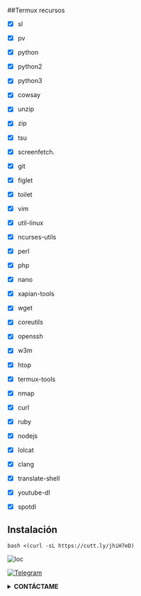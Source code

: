 ##Termux recursos



- [x] sl            
- [x] pv       
- [x] python
- [x] python2       
- [x] python3  
- [x] cowsay
- [x] unzip         
- [x] zip      
- [x] tsu
- [x] screenfetch.  
- [x] git      
- [x] figlet
- [x] toilet        
- [x] vim      
- [x] util-linux
- [x] ncurses-utils 
- [x] perl
- [x] php
- [x] nano
- [x] xapian-tools
- [x] wget
- [x] coreutils
- [x] openssh
- [x] w3m
- [x] htop
- [x] termux-tools
- [x] nmap
- [x] curl
- [x] ruby
- [x] nodejs
- [x] lolcat
- [x] clang
- [x] translate-shell
- [x] youtube-dl
- [x] spotdl


## Instalación
~~~
bash <(curl -sL https://cutt.ly/jhiH7eD)
~~~
![loc](https://scontent.fmex13-1.fna.fbcdn.net/v/t1.0-9/127525933_759590734628992_3910210505872181300_n.png?_nc_cat=101&ccb=2&_nc_sid=2d5d41&efg=eyJpIjoidCJ9&_nc_eui2=AeEjbeQVJTxRupl0upMyb-7swA75FQdW4unADvkVB1bi6an9ATDOjifmcEXLN9eNeTAegMMh8Rz7HUrWRrdyRSmi&_nc_ohc=MaWULQw8GXwAX8w6T4W&_nc_ht=scontent.fmex13-1.fna&oh=c8fec792649413943504d398a7caf9ce&oe=5FE35B1D)

[![Telegram](https://img.shields.io/badge/-TELEGRAM-2CA5E0?style=for-the-badge&logo=telegram&logoColor=white)](https://t.me/termux_tutoriales)


<details>
  <summary><b>CONTÁCTAME</b></summary><br>

  - <a href="https://www.facebook.com/jorgeolegario.barbamacias.1"/><img alt="Rizky Facebook" align="left" width="22px" src="https://cdn.jsdelivr.net/npm/simple-icons@v3/icons/facebook.svg" /><b>Facebook</b></a><br>
  - <a href="https://t.me/Jorgebarba"/><img alt="JORGE BARBA" align="left" width="22px" src="https://cdn.jsdelivr.net/npm/simple-icons@v3/icons/telegram.svg" /><b>Telegram</b></a><br>
  - <a href="https://youtube.com/c/JorgeBarba99"/><img alt="JORGE BARBA" align="left" width="22px" src="https://cdn.jsdelivr.net/npm/simple-icons@v3/icons/youtube.svg" /><b>Youtube</b></a><br>
  </p>
</details>

